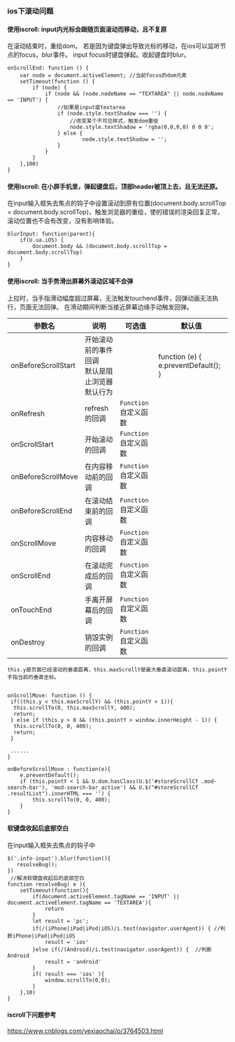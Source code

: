 ### ios下滚动问题
#### 使用iscroll: input内光标会跟随页面滚动而移动，且不复原

在滚动结束时，重绘dom。
若是因为键盘弹出导致光标的移动，在ios可以监听节点的focus，blur事件。 input focus时键盘弹起。收起键盘时blur。

```
onScrollEnd: function () {
	var node = document.activeElement; //当前focus的dom元素
	setTimeout(function () {
		if (node) {
			if (node && (node.nodeName == "TEXTAREA" || node.nodeName == 'INPUT') { 
                //如果是input或textarea
				if (node.style.textShadow === '') {
                    //改变某个不可见样式，触发dom重绘
					node.style.textShadow = 'rgba(0,0,0,0) 0 0 0'; 
				} else {
						node.style.textShadow = '';
				}
			}
		}
	},100)
}
```

#### 使用iscroll: 在小屏手机里，弹起键盘后，顶部header被顶上去，且无法还原。
在input输入框失去焦点的钩子中设置滚动到原有位置(document.body.scrollTop = document.body.scrollTop)，触发浏览器的重绘，使的错误的渲染回复正常，滚动位置也不会有改变，没有影响体验。
```
blurInput: function(parent){
	if(U.ua.iOS) {
		document.body && (document.body.scrollTop = document.body.scrollTop)
	}
}
```
#### 使用iscroll: 当手势滑出屏幕外滚动区域不会弹
上拉时，当手指滑动幅度超过屏幕，无法触发touchend事件，回弹动画无法执行，页面无法回弹。
在滑动期间判断当接近屏幕边缘手动触发回弹。



| 参数名              | 说明                                               | 可选值                | 默认值                               |
| ------------------- | -------------------------------------------------- | --------------------- | ------------------------------------ |
| onBeforeScrollStart | 开始滚动前的事件回调<br />默认是阻止浏览器默认行为 |                       | function (e) { e.preventDefault(); } |
| onRefresh           | refresh 的回调                                     | `Function` 自定义函数 |                                      |
| onScrollStart       | 开始滚动的回调                                     | `Function` 自定义函数 |                                      |
| onBeforeScrollMove  | 在内容移动前的回调                                 | `Function` 自定义函数 |                                      |
| onBeforeScrollEnd   | 在滚动结束前的回调                                 | `Function` 自定义函数 |                                      |
| onScrollMove        | 内容移动的回调                                     | `Function` 自定义函数 |                                      |
| onScrollEnd         | 在滚动完成后的回调                                 | `Function` 自定义函数 |                                      |
| onTouchEnd          | 手离开屏幕后的回调                                 | `Function` 自定义函数 |                                      |
| onDestroy           | 销毁实例的回调                                     | `Function` 自定义函数 |                                      |



```
this.y是页面已经滚动的垂直距离，this.maxScrollY是最大垂直滚动距离，this.pointY手指当前的垂直坐标。


onScrollMove: function () {  
 if((this.y < this.maxScrollY) && (this.pointY < 1)){  
  this.scrollTo(0, this.maxScrollY, 400);  
  return;  
 } else if (this.y > 0 && (this.pointY > window.innerHeight - 1)) {  
  this.scrollTo(0, 0, 400);  
  return;  
 }  

 ......  
}  

onBeforeScrollMove : function(e){
	e.preventDefault();
	if (this.pointY < 1 && U.dom.hasClass(U.$('#storeScrollCf .mod-search-bar'), 'mod-search-bar_active') && U.$("#storeScrollCf .resultList").innerHTML === '') {
		this.scrollTo(0, 0, 400); 
	}
}
```

#### 软键盘收起后底部空白
在input输入框失去焦点的钩子中
```
$('.info-input').blur(function(){
   resolveBug();
})
 //解决软键盘收起后的底部空白
function resolveBug( e ){
    setTimeout(function(){
        if(document.activeElement.tagName == 'INPUT' || document.activeElement.tagName == 'TEXTAREA'){
            return
        }
        let result = 'pc';
        if(/(iPhone|iPad|iPod|iOS)/i.test(navigator.userAgent)) { //判断iPhone|iPad|iPod|iOS
            result = 'ios'
        }else if(/(Android)/i.test(navigator.userAgent)) {  //判断Android
            result = 'android'
        }
        if( result === 'ios' ){
            window.scrollTo(0,0);
        }
    },10)
}
```

#### iscroll下问题参考
https://www.cnblogs.com/yexiaochai/p/3764503.html